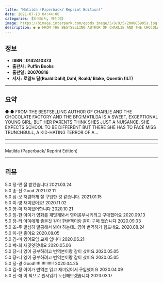 ```yaml
---
title: "Matilda (Paperback/ Reprint Edition)"
date: 2021-07-13 04:44:00
categories: [외국도서, 어린이]
image: https://bimage.interpark.com/goods_image/5/9/9/5/200885995s.jpg
description: ● ● FROM THE BESTSELLING AUTHOR OF CHARLIE AND THE CHOCOLATE FACTORY AND THE BFG!MATILDA IS A SWEET, EXCEPTIONAL YOUNG GIRL, BUT HER PARENTS THINK SHES JUST A
---
```


## **정보**

- **ISBN : 0142410373**
- **출판사 : Puffin Books**
- **출판일 : 20070816**
- **저자 : 로알드 달(Roald Dahl),Dahl, Roald/ Blake, Quentin (ILT)**

------



## **요약**

●  ●  FROM THE BESTSELLING AUTHOR OF CHARLIE AND THE CHOCOLATE FACTORY AND THE BFG!MATILDA IS A SWEET, EXCEPTIONAL YOUNG GIRL, BUT HER PARENTS THINK SHES JUST A NUISANCE. SHE EXPECTS SCHOOL TO BE DIFFERENT BUT THERE SHE HAS TO FACE MISS TRUNCHBULL, A KID-HATING TERROR OF A... 

------



------


Matilda (Paperback/ Reprint Edition) 

------


## **리뷰** 

5.0 정-민 잘 받았습니다  2021.03.24 <br/>5.0 송-진 Good 2021.02.11 <br/>5.0 심-보 저렴하게 잘 구입한 것 같습니다. 2021.01.15 <br/>5.0 이-영 재미있어요! 2020.11.02 <br/>5.0 양-미 재미있어합니다 2020.10.21 <br/>5.0 임-현 아이가 영화를 재밋게봐서 영어공부시키려고 구매했어요
 2020.09.13 <br/>5.0 장-리 아이에게 좋을것 같아 한글책이랑 같이 구매 했습니다 2020.09.03 <br/>5.0 조-주 열심히 열공해서 봐야 하는데...영어 번역하기 힘드네요. 2020.08.24 <br/>5.0 이-란 좋아요 2020.08.05 <br/>5.0 김-미 영어모임 교재 입니다  2020.06.21 <br/>5.0 박-희 재밋엇것네요  2020.05.06 <br/>5.0 장-니 영어 공부하려고 번역본이랑 같이 샀어요 2020.05.05 <br/>5.0 장-니 영어 공부하려고 번역본이랑 같이 샀어요 2020.05.05 <br/>5.0 정-경 Good!!!!!!!!!!!!!!!! 2020.04.25 <br/>5.0 김-정 아이가 번역본 읽고 재미있어서 구입했어요 2020.04.09 <br/>5.0 신-애 이 책으로 원서읽기 도전해보겠습니다 2020.03.17 <br/>